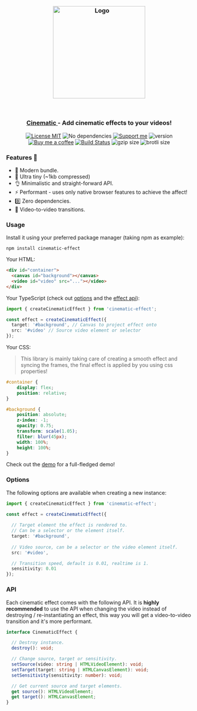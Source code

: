 <br>

<h3 align="center">
    <img alt="Logo" src="https://user-images.githubusercontent.com/30767528/202903379-3c15d3ea-7be3-4159-8871-fa4ac5a78829.png" width="250"/>
</h3>

<br>

<h3 align="center">
    <a href="https://simonwep.github.io/cinematic"> Cinematic </a> - Add cinematic effects to your videos!
</h3>

<p align="center">
    <a href="https://choosealicense.com/licenses/mit/"><img
        alt="License MIT"
        src="https://img.shields.io/badge/license-MIT-ae15cc.svg"></a>
    <img alt="No dependencies"
        src="https://img.shields.io/badge/dependencies-none-8115cc.svg">
    <a href="https://github.com/sponsors/Simonwep"><img
        alt="Support me"
        src="https://img.shields.io/badge/github-support-6a15cc.svg"></a>
    <img alt="version" src="https://img.shields.io/npm/v/cinematic-effect?color=%233d24c9&label=version">
    <a href="https://www.buymeacoffee.com/aVc3krbXQ"><img
        alt="Buy me a coffee"
        src="https://img.shields.io/badge/%F0%9F%8D%BA-buy%20me%20a%20beer-%23FFDD00"></a>
    <a href="https://github.com/Simonwep/cinematic/actions?query=workflow%3ACI"><img
        alt="Build Status"
        src="https://github.com/Simonwep/cinematic/workflows/CI/badge.svg"></a>
    <img alt="gzip size" src="https://img.badgesize.io/https://cdn.jsdelivr.net/npm/cinematic-effect?compression=gzip">
    <img alt="brotli size" src="https://img.badgesize.io/https://cdn.jsdelivr.net/npm/cinematic-effect?compression=brotli">
</p>

### Features 🤘

* 🌟 Modern bundle.
* 🔩 Ultra tiny (~1kb compressed)
* 👌 Minimalistic and straight-forward API.
* ⚡ Performant - uses only native browser features to achieve the affect!
* 0️⃣ Zero dependencies.
* 🌅 Video-to-video transitions.

### Usage

Install it using your preferred package manager (taking npm as example):

```shell
npm install cinematic-effect
```

Your HTML:
```html
<div id="container">
  <canvas id="background"></canvas>
  <video id="video" src="..."></video>
</div>
```

Your TypeScript (check out [options](#options) and the [effect api](#api)):

```ts
import { createCinematicEffect } from 'cinematic-effect';

const effect = createCinematicEffect({
  target: '#background', // Canvas to project effect onto
  src: '#video' // Source video element or selector
});
```

Your CSS:

> This library is mainly taking care of creating a smooth effect and syncing the frames,
> the final effect is applied by you using css properties!


```css
#container {
    display: flex;
    position: relative;
}

#background {
    position: absolute;
    z-index: -1;
    opacity: 0.75;
    transform: scale(1.05);
    filter: blur(45px);
    width: 100%;
    height: 100%;
}
```

Check out the [demo](demo) for a full-fledged demo!

### Options

The following options are available when creating a new instance:

```ts
import { createCinematicEffect } from 'cinematic-effect';

const effect = createCinematicEffect({
  
  // Target element the effect is rendered to.
  // Can be a selector or the element itself.
  target: '#background',
  
  // Video source, can be a selector or the video element itself.
  src: '#video',

  // Transition speed, default is 0.01, realtime is 1.
  sensitivity: 0.01
});
```

### API

Each cinematic effect comes with the following API.
It is **highly recommended** to use the API when changing the video instead of destroying / re-instantiating an effect,
this way you will get a video-to-video transition and it's more performant.

```ts
interface CinematicEffect {

  // Destroy instance.
  destroy(): void;

  // Change source, target or sensitivity.
  setSource(video: string | HTMLVideoElement): void;
  setTarget(target: string | HTMLCanvasElement): void;
  setSensitivity(sensitivity: number): void;

  // Get current source and target elements.
  get source(): HTMLVideoElement;
  get target(): HTMLCanvasElement;
}
```
